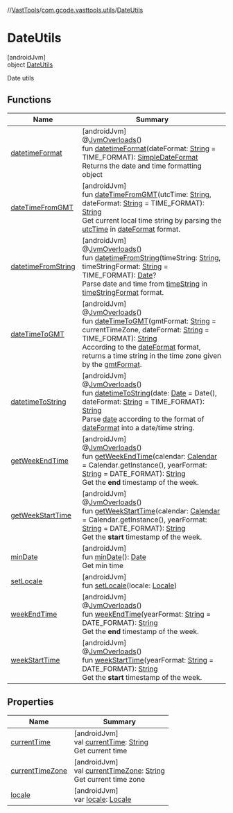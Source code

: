 //[VastTools](../../../index.md)/[com.gcode.vasttools.utils](../index.md)/[DateUtils](index.md)

# DateUtils

[androidJvm]\
object [DateUtils](index.md)

Date utils

## Functions

| Name | Summary |
|---|---|
| [datetimeFormat](datetime-format.md) | [androidJvm]<br>@[JvmOverloads](https://kotlinlang.org/api/latest/jvm/stdlib/kotlin.jvm/-jvm-overloads/index.html)()<br>fun [datetimeFormat](datetime-format.md)(dateFormat: [String](https://kotlinlang.org/api/latest/jvm/stdlib/kotlin/-string/index.html) = TIME_FORMAT): [SimpleDateFormat](https://developer.android.com/reference/kotlin/java/text/SimpleDateFormat.html)<br>Returns the date and time formatting object |
| [dateTimeFromGMT](date-time-from-g-m-t.md) | [androidJvm]<br>fun [dateTimeFromGMT](date-time-from-g-m-t.md)(utcTime: [String](https://kotlinlang.org/api/latest/jvm/stdlib/kotlin/-string/index.html), dateFormat: [String](https://kotlinlang.org/api/latest/jvm/stdlib/kotlin/-string/index.html) = TIME_FORMAT): [String](https://kotlinlang.org/api/latest/jvm/stdlib/kotlin/-string/index.html)<br>Get current local time string by parsing the [utcTime](date-time-from-g-m-t.md) in [dateFormat](date-time-from-g-m-t.md) format. |
| [datetimeFromString](datetime-from-string.md) | [androidJvm]<br>@[JvmOverloads](https://kotlinlang.org/api/latest/jvm/stdlib/kotlin.jvm/-jvm-overloads/index.html)()<br>fun [datetimeFromString](datetime-from-string.md)(timeString: [String](https://kotlinlang.org/api/latest/jvm/stdlib/kotlin/-string/index.html), timeStringFormat: [String](https://kotlinlang.org/api/latest/jvm/stdlib/kotlin/-string/index.html) = TIME_FORMAT): [Date](https://developer.android.com/reference/kotlin/java/util/Date.html)?<br>Parse date and time from [timeString](datetime-from-string.md) in [timeStringFormat](datetime-from-string.md) format. |
| [dateTimeToGMT](date-time-to-g-m-t.md) | [androidJvm]<br>@[JvmOverloads](https://kotlinlang.org/api/latest/jvm/stdlib/kotlin.jvm/-jvm-overloads/index.html)()<br>fun [dateTimeToGMT](date-time-to-g-m-t.md)(gmtFormat: [String](https://kotlinlang.org/api/latest/jvm/stdlib/kotlin/-string/index.html) = currentTimeZone, dateFormat: [String](https://kotlinlang.org/api/latest/jvm/stdlib/kotlin/-string/index.html) = TIME_FORMAT): [String](https://kotlinlang.org/api/latest/jvm/stdlib/kotlin/-string/index.html)<br>According to the [dateFormat](date-time-to-g-m-t.md) format, returns a time string in the time zone given by the [gmtFormat](date-time-to-g-m-t.md). |
| [datetimeToString](datetime-to-string.md) | [androidJvm]<br>@[JvmOverloads](https://kotlinlang.org/api/latest/jvm/stdlib/kotlin.jvm/-jvm-overloads/index.html)()<br>fun [datetimeToString](datetime-to-string.md)(date: [Date](https://developer.android.com/reference/kotlin/java/util/Date.html) = Date(), dateFormat: [String](https://kotlinlang.org/api/latest/jvm/stdlib/kotlin/-string/index.html) = TIME_FORMAT): [String](https://kotlinlang.org/api/latest/jvm/stdlib/kotlin/-string/index.html)<br>Parse [date](datetime-to-string.md) according to the format of [dateFormat](datetime-to-string.md) into a date/time string. |
| [getWeekEndTime](get-week-end-time.md) | [androidJvm]<br>@[JvmOverloads](https://kotlinlang.org/api/latest/jvm/stdlib/kotlin.jvm/-jvm-overloads/index.html)()<br>fun [getWeekEndTime](get-week-end-time.md)(calendar: [Calendar](https://developer.android.com/reference/kotlin/java/util/Calendar.html) = Calendar.getInstance(), yearFormat: [String](https://kotlinlang.org/api/latest/jvm/stdlib/kotlin/-string/index.html) = DATE_FORMAT): [String](https://kotlinlang.org/api/latest/jvm/stdlib/kotlin/-string/index.html)<br>Get the **end** timestamp of the week. |
| [getWeekStartTime](get-week-start-time.md) | [androidJvm]<br>@[JvmOverloads](https://kotlinlang.org/api/latest/jvm/stdlib/kotlin.jvm/-jvm-overloads/index.html)()<br>fun [getWeekStartTime](get-week-start-time.md)(calendar: [Calendar](https://developer.android.com/reference/kotlin/java/util/Calendar.html) = Calendar.getInstance(), yearFormat: [String](https://kotlinlang.org/api/latest/jvm/stdlib/kotlin/-string/index.html) = DATE_FORMAT): [String](https://kotlinlang.org/api/latest/jvm/stdlib/kotlin/-string/index.html)<br>Get the **start** timestamp of the week. |
| [minDate](min-date.md) | [androidJvm]<br>fun [minDate](min-date.md)(): [Date](https://developer.android.com/reference/kotlin/java/util/Date.html)<br>Get min time |
| [setLocale](set-locale.md) | [androidJvm]<br>fun [setLocale](set-locale.md)(locale: [Locale](https://developer.android.com/reference/kotlin/java/util/Locale.html)) |
| [weekEndTime](week-end-time.md) | [androidJvm]<br>@[JvmOverloads](https://kotlinlang.org/api/latest/jvm/stdlib/kotlin.jvm/-jvm-overloads/index.html)()<br>fun [weekEndTime](week-end-time.md)(yearFormat: [String](https://kotlinlang.org/api/latest/jvm/stdlib/kotlin/-string/index.html) = DATE_FORMAT): [String](https://kotlinlang.org/api/latest/jvm/stdlib/kotlin/-string/index.html)<br>Get the **end** timestamp of the week. |
| [weekStartTime](week-start-time.md) | [androidJvm]<br>@[JvmOverloads](https://kotlinlang.org/api/latest/jvm/stdlib/kotlin.jvm/-jvm-overloads/index.html)()<br>fun [weekStartTime](week-start-time.md)(yearFormat: [String](https://kotlinlang.org/api/latest/jvm/stdlib/kotlin/-string/index.html) = DATE_FORMAT): [String](https://kotlinlang.org/api/latest/jvm/stdlib/kotlin/-string/index.html)<br>Get the **start** timestamp of the week. |

## Properties

| Name | Summary |
|---|---|
| [currentTime](current-time.md) | [androidJvm]<br>val [currentTime](current-time.md): [String](https://kotlinlang.org/api/latest/jvm/stdlib/kotlin/-string/index.html)<br>Get current time |
| [currentTimeZone](current-time-zone.md) | [androidJvm]<br>val [currentTimeZone](current-time-zone.md): [String](https://kotlinlang.org/api/latest/jvm/stdlib/kotlin/-string/index.html)<br>Get current time zone |
| [locale](locale.md) | [androidJvm]<br>var [locale](locale.md): [Locale](https://developer.android.com/reference/kotlin/java/util/Locale.html) |
